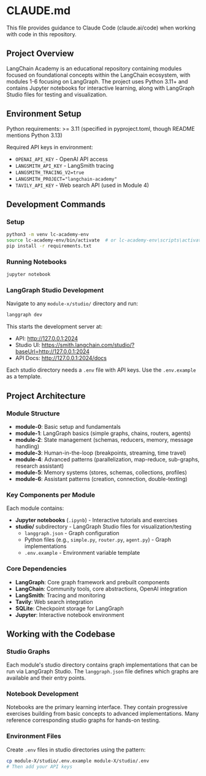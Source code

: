# CLAUDE.md

This file provides guidance to Claude Code (claude.ai/code) when working with code in this repository.

## Project Overview

LangChain Academy is an educational repository containing modules focused on foundational concepts within the LangChain ecosystem, with modules 1-6 focusing on LangGraph. The project uses Python 3.11+ and contains Jupyter notebooks for interactive learning, along with LangGraph Studio files for testing and visualization.

## Environment Setup

Python requirements: >= 3.11 (specified in pyproject.toml, though README mentions Python 3.13)

Required API keys in environment:
- `OPENAI_API_KEY` - OpenAI API access
- `LANGSMITH_API_KEY` - LangSmith tracing  
- `LANGSMITH_TRACING_V2=true`
- `LANGSMITH_PROJECT="langchain-academy"`
- `TAVILY_API_KEY` - Web search API (used in Module 4)

## Development Commands

### Setup
```bash
python3 -m venv lc-academy-env
source lc-academy-env/bin/activate  # or lc-academy-env\scripts\activate on Windows
pip install -r requirements.txt
```

### Running Notebooks
```bash
jupyter notebook
```

### LangGraph Studio Development
Navigate to any `module-x/studio/` directory and run:
```bash
langgraph dev
```
This starts the development server at:
- API: http://127.0.0.1:2024
- Studio UI: https://smith.langchain.com/studio/?baseUrl=http://127.0.0.1:2024
- API Docs: http://127.0.0.1:2024/docs

Each studio directory needs a `.env` file with API keys. Use the `.env.example` as a template.

## Project Architecture

### Module Structure
- **module-0**: Basic setup and fundamentals
- **module-1**: LangGraph basics (simple graphs, chains, routers, agents)
- **module-2**: State management (schemas, reducers, memory, message handling)  
- **module-3**: Human-in-the-loop (breakpoints, streaming, time travel)
- **module-4**: Advanced patterns (parallelization, map-reduce, sub-graphs, research assistant)
- **module-5**: Memory systems (stores, schemas, collections, profiles)
- **module-6**: Assistant patterns (creation, connection, double-texting)

### Key Components per Module
Each module contains:
- **Jupyter notebooks** (`.ipynb`) - Interactive tutorials and exercises
- **studio/** subdirectory - LangGraph Studio files for visualization/testing
  - `langgraph.json` - Graph configuration
  - Python files (e.g., `simple.py`, `router.py`, `agent.py`) - Graph implementations
  - `.env.example` - Environment variable template

### Core Dependencies
- **LangGraph**: Core graph framework and prebuilt components
- **LangChain**: Community tools, core abstractions, OpenAI integration
- **LangSmith**: Tracing and monitoring
- **Tavily**: Web search integration
- **SQLite**: Checkpoint storage for LangGraph
- **Jupyter**: Interactive notebook environment

## Working with the Codebase

### Studio Graphs
Each module's studio directory contains graph implementations that can be run via LangGraph Studio. The `langgraph.json` file defines which graphs are available and their entry points.

### Notebook Development  
Notebooks are the primary learning interface. They contain progressive exercises building from basic concepts to advanced implementations. Many reference corresponding studio graphs for hands-on testing.

### Environment Files
Create `.env` files in studio directories using the pattern:
```bash
cp module-X/studio/.env.example module-X/studio/.env
# Then add your API keys
```